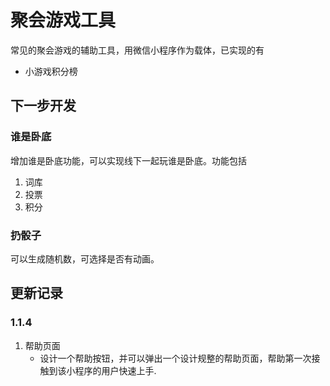 # 聚会游戏工具

常见的聚会游戏的辅助工具，用微信小程序作为载体，已实现的有

- 小游戏积分榜



## 下一步开发

### 谁是卧底

增加谁是卧底功能，可以实现线下一起玩谁是卧底。功能包括

1. 词库
2. 投票
3. 积分

### 扔骰子

可以生成随机数，可选择是否有动画。



## 更新记录

### 1.1.4

1. 帮助页面
	+ 设计一个帮助按钮，并可以弹出一个设计规整的帮助页面，帮助第一次接触到该小程序的用户快速上手.



